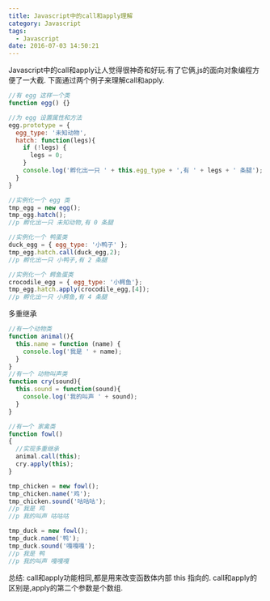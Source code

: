 ```yaml
---
title: Javascript中的call和apply理解
category: Javascript
tags:
  - Javascript
date: 2016-07-03 14:50:21
---
```

Javascript中的call和apply让人觉得很神奇和好玩.有了它俩,js的面向对象编程方便了一大截.
下面通过两个例子来理解call和apply.
```javascript
//有 egg 这样一个类
function egg() {}

//为 egg 设置属性和方法
egg.prototype = {
  egg_type: '未知动物',
  hatch: function(legs){
    if (!legs) {
      legs = 0;
    }
    console.log('孵化出一只 ' + this.egg_type + ',有 ' + legs + ' 条腿');
  }
}

//实例化一个 egg 类
tmp_egg = new egg();
tmp_egg.hatch();
//p 孵化出一只 未知动物,有 0 条腿

//实例化一个 鸭蛋类
duck_egg = { egg_type: '小鸭子' };
tmp_egg.hatch.call(duck_egg,2);
//p 孵化出一只 小鸭子,有 2 条腿

//实例化一个 鳄鱼蛋类
crocodile_egg = { egg_type: '小鳄鱼'};
tmp_egg.hatch.apply(crocodile_egg,[4]);
//p 孵化出一只 小鳄鱼,有 4 条腿
```
多重继承
```javascript
//有一个动物类
function animal(){
  this.name = function (name) {
    console.log('我是 ' + name);
  }
}
//有一个 动物叫声类
function cry(sound){
  this.sound = function(sound){
    console.log('我的叫声 ' + sound);
  }
}

//有一个 家禽类
function fowl()
{
  //实现多重继承
  animal.call(this);
  cry.apply(this);
}

tmp_chicken = new fowl();
tmp_chicken.name('鸡');
tmp_chicken.sound('咕咕咕');
//p 我是 鸡
//p 我的叫声 咕咕咕

tmp_duck = new fowl();
tmp_duck.name('鸭');
tmp_duck.sound('嘎嘎嘎');
//p 我是 鸭
//p 我的叫声 嘎嘎嘎
```

总结:
call和apply功能相同,都是用来改变函数体内部 this 指向的.
call和apply的区别是,apply的第二个参数是个数组.





